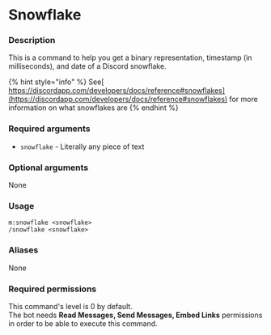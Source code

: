 # Snowflake

### **Description**

This is a command to help you get a binary representation, timestamp (in milliseconds), and date of a Discord snowflake.

{% hint style="info" %}
See[ https://discordapp.com/developers/docs/reference#snowflakes](https://discordapp.com/developers/docs/reference#snowflakes) for more information on what snowflakes are
{% endhint %}

### **Required arguments**

* `snowflake` - Literally any piece of text

### **Optional arguments**

None

### **Usage**

```
m:snowflake <snowflake>
/snowflake <snowflake>
```

### **Aliases**

None

### **Required permissions**

This command's level is 0 by default.\
The bot needs **Read Messages, Send Messages, Embed Links** permissions in order to be able to execute this command.
